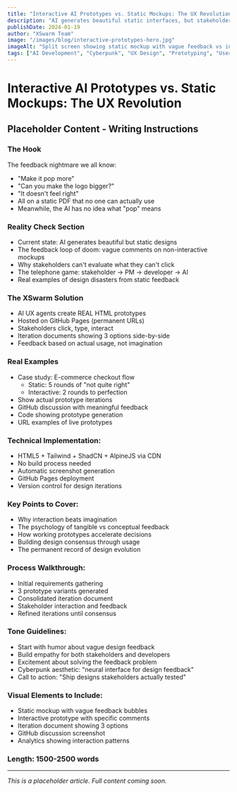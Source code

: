```yaml
---
title: "Interactive AI Prototypes vs. Static Mockups: The UX Revolution"
description: "AI generates beautiful static interfaces, but stakeholders still give feedback like \"make it pop\" on PDF attachments. XSwarm creates actual working prototypes on GitHub Pages where stakeholders click through real interfaces."
publishDate: 2024-01-19
author: "XSwarm Team"
image: "/images/blog/interactive-prototypes-hero.jpg"
imageAlt: "Split screen showing static mockup with vague feedback vs interactive prototype with specific insights"
tags: ["AI Development", "Cyberpunk", "UX Design", "Prototyping", "User Feedback"]
---
```


# Interactive AI Prototypes vs. Static Mockups: The UX Revolution

## Placeholder Content - Writing Instructions

### The Hook
The feedback nightmare we all know:
- "Make it pop more"
- "Can you make the logo bigger?"
- "It doesn't feel right"
- All on a static PDF that no one can actually use
- Meanwhile, the AI has no idea what "pop" means

### Reality Check Section
- Current state: AI generates beautiful but static designs
- The feedback loop of doom: vague comments on non-interactive mockups
- Why stakeholders can't evaluate what they can't click
- The telephone game: stakeholder → PM → developer → AI
- Real examples of design disasters from static feedback

### The XSwarm Solution
- AI UX agents create REAL HTML prototypes
- Hosted on GitHub Pages (permanent URLs)
- Stakeholders click, type, interact
- Iteration documents showing 3 options side-by-side
- Feedback based on actual usage, not imagination

### Real Examples
- Case study: E-commerce checkout flow
  - Static: 5 rounds of "not quite right"
  - Interactive: 2 rounds to perfection
- Show actual prototype iterations
- GitHub discussion with meaningful feedback
- Code showing prototype generation
- URL examples of live prototypes

### Technical Implementation:
- HTML5 + Tailwind + ShadCN + AlpineJS via CDN
- No build process needed
- Automatic screenshot generation
- GitHub Pages deployment
- Version control for design iterations

### Key Points to Cover:
- Why interaction beats imagination
- The psychology of tangible vs conceptual feedback
- How working prototypes accelerate decisions
- Building design consensus through usage
- The permanent record of design evolution

### Process Walkthrough:
- Initial requirements gathering
- 3 prototype variants generated
- Consolidated iteration document
- Stakeholder interaction and feedback
- Refined iterations until consensus

### Tone Guidelines:
- Start with humor about vague design feedback
- Build empathy for both stakeholders and developers
- Excitement about solving the feedback problem
- Cyberpunk aesthetic: "neural interface for design feedback"
- Call to action: "Ship designs stakeholders actually tested"

### Visual Elements to Include:
- Static mockup with vague feedback bubbles
- Interactive prototype with specific comments
- Iteration document showing 3 options
- GitHub discussion screenshot
- Analytics showing interaction patterns

### Length: 1500-2500 words

---

*This is a placeholder article. Full content coming soon.*